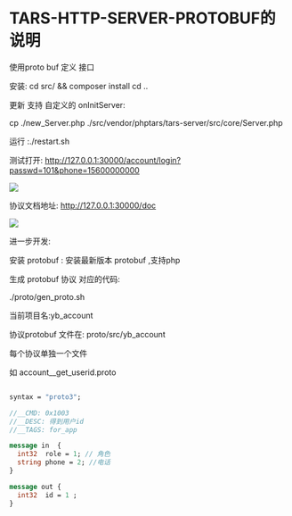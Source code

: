 # TARS-HTTP-SERVER-PROTOBUF的说明

使用proto buf 定义 接口

安装: cd src/ && composer install
cd ..

更新  支持 自定义的 onInitServer:

cp ./new_Server.php  ./src/vendor/phptars/tars-server/src/core/Server.php



运行 :./restart.sh


测试打开:
http://127.0.0.1:30000/account/login?passwd=101&phone=15600000000

![](https://github.com/xcwen/Tars/raw/php-http-extends/php/examples/tars-http-server-protobuf/images/2.png)

协议文档地址:
http://127.0.0.1:30000/doc

![](https://github.com/xcwen/Tars/raw/php-http-extends/php/examples/tars-http-server-protobuf/images/1.png)

进一步开发: 

安装 protobuf : 安装最新版本  protobuf  ,支持php

生成 protobuf 协议  对应的代码: 

./proto/gen_proto.sh 

当前项目名:yb_account

协议protobuf 文件在: proto/src/yb_account

每个协议单独一个文件

如
account__get_userid.proto

```protobuf

syntax = "proto3";

//__CMD: 0x1003 
//__DESC: 得到用户id
//__TAGS: for_app

message in  {
  int32  role = 1; // 角色
  string phone = 2; //电话
}

message out {
  int32  id = 1 ;
}


```
